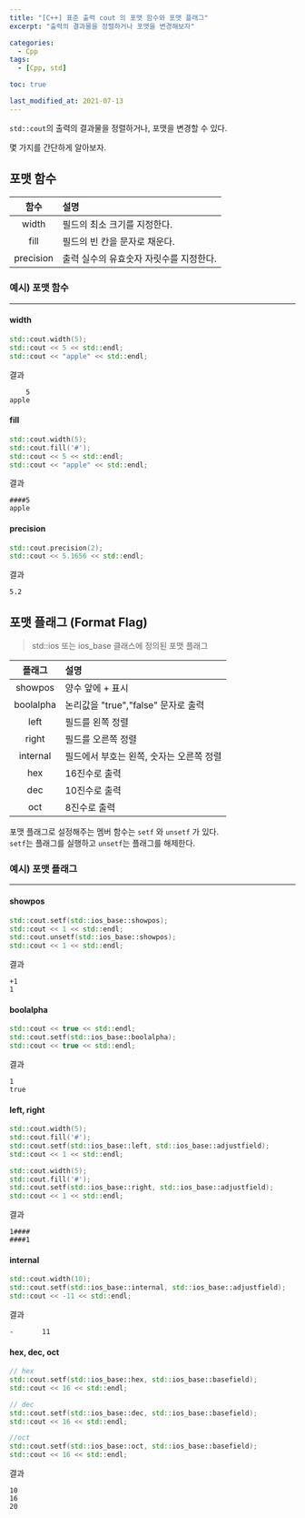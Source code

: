 ```yaml
---
title: "[C++] 표준 출력 cout 의 포맷 함수와 포맷 플래그"
excerpt: "출력의 결과물을 정렬하거나 포맷을 변경해보자"

categories:
  - Cpp
tags:
  - [Cpp, std]

toc: true

last_modified_at: 2021-07-13
---
```


`std::cout`의 출력의 결과물을 정렬하거나, 포맷을 변경할 수 있다.

몇 가지를 간단하게 알아보자.

## 포맷 함수

|함수|설명|
|:--:|:--|
|width|필드의 최소 크기를 지정한다.|
|fill|필드의 빈 칸을 문자로 채운다.|
|precision|출력 실수의 유효숫자 자릿수를 지정한다.|

### 예시) 포맷 함수

___

#### width

```cpp
std::cout.width(5);
std::cout << 5 << std::endl;
std::cout << "apple" << std::endl;
```

결과

```
    5
apple
```

#### fill

```cpp
std::cout.width(5);
std::cout.fill('#');
std::cout << 5 << std::endl;
std::cout << "apple" << std::endl;
```

결과

```
####5
apple
```

#### precision

```cpp
std::cout.precision(2);
std::cout << 5.1656 << std::endl;
```

결과

```
5.2
```

## 포맷 플래그 (Format Flag)

> std::ios 또는 ios_base 클래스에 정의된 포맷 플래그

|플래그|설명|   
|:--:|:--|
|showpos|양수 앞에 + 표시|
|boolalpha|논리값을 "true","false" 문자로 출력|
|left|필드를 왼쪽 정렬|
|right|필드를 오른쪽 정렬|
|internal|필드에서 부호는 왼쪽, 숫자는 오른쪽 정렬|
|hex|16진수로 출력|
|dec|10진수로 출력|
|oct|8진수로 출력|


포맷 플래그로 설정해주는 멤버 함수는 `setf` 와 `unsetf` 가 있다.   
`setf`는 플래그를 실행하고 `unsetf`는 플래그를 해제한다.

### 예시) 포맷 플래그

___

#### showpos

```cpp
std::cout.setf(std::ios_base::showpos);
std::cout << 1 << std::endl;
std::cout.unsetf(std::ios_base::showpos);
std::cout << 1 << std::endl;
```

결과

```
+1
1
```

#### boolalpha

```cpp
std::cout << true << std::endl;
std::cout.setf(std::ios_base::boolalpha);
std::cout << true << std::endl;
```

결과

```
1
true
```

#### left, right

```cpp
std::cout.width(5);
std::cout.fill('#');
std::cout.setf(std::ios_base::left, std::ios_base::adjustfield);
std::cout << 1 << std::endl;

std::cout.width(5);
std::cout.fill('#');
std::cout.setf(std::ios_base::right, std::ios_base::adjustfield);
std::cout << 1 << std::endl;
```

결과

```
1####
####1
```

#### internal

```cpp
std::cout.width(10);
std::cout.setf(std::ios_base::internal, std::ios_base::adjustfield);
std::cout << -11 << std::endl;
```

결과

```
-       11
```

#### hex, dec, oct

```cpp
// hex
std::cout.setf(std::ios_base::hex, std::ios_base::basefield);
std::cout << 16 << std::endl;

// dec
std::cout.setf(std::ios_base::dec, std::ios_base::basefield);
std::cout << 16 << std::endl;

//oct
std::cout.setf(std::ios_base::oct, std::ios_base::basefield);
std::cout << 16 << std::endl;
```

결과

```
10
16
20
```